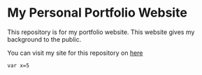 # My Personal Portfolio Website

This repository is for my portfolio website. This website gives my background to the public.

You can visit my site for this repository on [here](https://abrahambilici.github.io/halilibrahimbilici/)

`var x=5`
